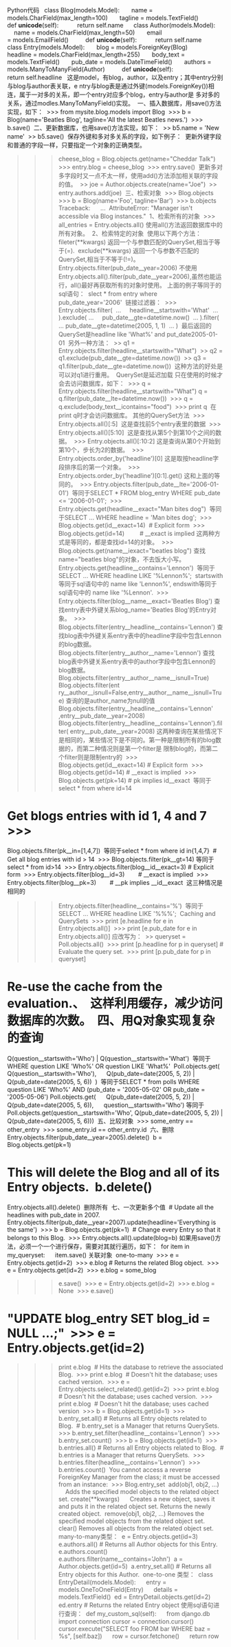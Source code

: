 Python代码   class Blog(models.Model):       name =
models.CharField(max_length=100)       tagline = models.TextField()
def __unicode__(self):           return self.name      class
Author(models.Model):       name = models.CharField(max_length=50)       email
= models.EmailField()          def __unicode__(self):           return
self.name      class Entry(models.Model):       blog = models.ForeignKey(Blog)
headline = models.CharField(max_length=255)       body_text =
models.TextField()       pub_date = models.DateTimeField()       authors =
models.ManyToManyField(Author)          def __unicode__(self):
return self.headline   这是model，有blog，author，以及entry；其中entry分别与blog与author表关联，e
ntry与blog表是通过外键(models.ForeignKey())相连，属于一对多的关系，即一个entry对应多个blog，entry与author是
多对多的关系，通过modles.ManyToManyField()实现。  一、插入数据库，用save()方法实现，如下：  >>> from
mysite.blog.models import Blog  >>> b = Blog(name='Beatles Blog', tagline='All
the latest Beatles news.')  >>> b.save()  二、更新数据库，也用save()方法实现，如下：  >> b5.name
= 'New name'  >> b5.save()  保存外键和多对多关系的字段，如下例子：  更新外键字段和普通的字段一样，只要指定一个对象的正确类型。
>>> cheese_blog = Blog.objects.get(name="Cheddar Talk")  >>> entry.blog =
cheese_blog  >>> entry.save()  更新多对多字段时又一点不太一样，使用add()方法添加相关联的字段的值。  >> joe =
Author.objects.create(name="Joe")  >> entry.authors.add(joe)  三、检索对象  >>>
Blog.objects    >>> b = Blog(name='Foo', tagline='Bar')  >>> b.objects
Traceback:      ...  AttributeError: "Manager isn't accessible via Blog
instances."  1、检索所有的对象  >>> all_entries = Entry.objects.all()
使用all()方法返回数据库中的所有对象。  2、检索特定的对象  使用以下两个方法：  fileter(**kwargs)
返回一个与参数匹配的QuerySet,相当于等于(=).  exclude(**kwargs)
返回一个与参数不匹配的QuerySet,相当于不等于(!=)。  Entry.objects.filter(pub_date__year=2006)
不使用Entry.objects.all().filter(pub_date__year=2006),虽然也能运行，all()最好再获取所有的对象时使用。
上面的例子等同于的sql语句：  slect * from entry where pub_date_year='2006'  链接过滤器：  >>>
Entry.objects.filter(  ...     headline__startswith='What'  ... ).exclude(
...     pub_date__gte=datetime.now()  ... ).filter(  ...
pub_date__gte=datetime(2005, 1, 1)  ... )  最后返回的QuerySet是headline like 'What%'
and put_date2005-01-01  另外一种方法：  >> q1 =
Entry.objects.filter(headline__startswith="What")  >> q2 =
q1.exclude(pub_date__gte=datetime.now())  >> q3 =
q1.filter(pub_date__gte=datetime.now())  这种方法的好处是可以对q1进行重用。  QuerySet是延迟加载
只在使用的时候才会去访问数据库，如下：  >>> q = Entry.objects.filter(headline__startswith="What")
>>> q = q.filter(pub_date__lte=datetime.now())  >>> q =
q.exclude(body_text__icontains="food")  >>> print q  在print q时才会访问数据库。
其他的QuerySet方法  >>> Entry.objects.all()[:5]  这是查找前5个entry表里的数据  >>>
Entry.objects.all()[5:10]  这是查找从第5个到第10个之间的数据。  >>> Entry.objects.all()[:10:2]
这是查询从第0个开始到第10个，步长为2的数据。  >>> Entry.objects.order_by('headline')[0]
这是取按headline字段排序后的第一个对象。  >>> Entry.objects.order_by('headline')[0:1].get()
这和上面的等同的。  >>> Entry.objects.filter(pub_date__lte='2006-01-01')  等同于SELECT *
FROM blog_entry WHERE pub_date <= '2006-01-01';  >>>
Entry.objects.get(headline__exact="Man bites dog")  等同于SELECT ... WHERE
headline = 'Man bites dog';  >>> Blog.objects.get(id__exact=14)  # Explicit
form  >>> Blog.objects.get(id=14)         # __exact is implied
这两种方式是等同的，都是查找id=14的对象。  >>> Blog.objects.get(name__iexact="beatles blog")
查找name="beatles blog"的对象，不去饭大小写。
Entry.objects.get(headline__contains='Lennon')  等同于SELECT ... WHERE headline
LIKE '%Lennon%';  startswith 等同于sql语句中的 name like 'Lennon%',
endswith等同于sql语句中的 name like '%Lennon'.  >>>
Entry.objects.filter(blog__name__exact='Beatles Blog')
查找entry表中外键关系blog_name='Beatles Blog'的Entry对象。  >>>
Blog.objects.filter(entry__headline__contains='Lennon')
查找blog表中外键关系entry表中的headline字段中包含Lennon的blog数据。
Blog.objects.filter(entry__author__name='Lennon')
查找blog表中外键关系entry表中的author字段中包含Lennon的blog数据。
Blog.objects.filter(entry__author__name__isnull=True)  Blog.objects.filter(ent
ry__author__isnull=False,entry__author__name__isnull=True)
查询的是author_name为null的值  Blog.objects.filter(entry__headline__contains='Lennon'
,entry__pub_date__year=2008)
Blog.objects.filter(entry__headline__contains='Lennon').filter(
entry__pub_date__year=2008)
这两种查询在某些情况下是相同的，某些情况下是不同的。第一种是限制所有的blog数据的，而第二种情况则是第一个filter是
限制blog的，而第二个filter则是限制entry的  >>> Blog.objects.get(id__exact=14) # Explicit
form  >>> Blog.objects.get(id=14) # __exact is implied  >>>
Blog.objects.get(pk=14) # pk implies id__exact  等同于select * from where id=14
# Get blogs entries with id 1, 4 and 7  >>>
Blog.objects.filter(pk__in=[1,4,7])  等同于select * from where id in{1,4,7}  #
Get all blog entries with id > 14  >>> Blog.objects.filter(pk__gt=14)
等同于select * from id>14  >>> Entry.objects.filter(blog__id__exact=3) # Explicit
form  >>> Entry.objects.filter(blog__id=3)        # __exact is implied  >>>
Entry.objects.filter(blog__pk=3)        # __pk implies __id__exact  这三种情况是相同的
>>> Entry.objects.filter(headline__contains='%')  等同于SELECT ... WHERE headline
LIKE '%\%%';  Caching and QuerySets  >>> print [e.headline for e in
Entry.objects.all()]  >>> print [e.pub_date for e in Entry.objects.all()]
应改写为：  >> queryset = Poll.objects.all()  >>> print [p.headline for p in
queryset] # Evaluate the query set.  >>> print [p.pub_date for p in queryset]
# Re-use the cache from the evaluation.、  这样利用缓存，减少访问数据库的次数。  四、用Q对象实现复杂的查询
Q(question__startswith='Who') | Q(question__startswith='What')  等同于WHERE
question LIKE 'Who%' OR question LIKE 'What%'  Poll.objects.get(
Q(question__startswith='Who'),      Q(pub_date=date(2005, 5, 2)) |
Q(pub_date=date(2005, 5, 6))  )  等同于SELECT * from polls WHERE question LIKE
'Who%' AND (pub_date = '2005-05-02' OR pub_date = '2005-05-06')
Poll.objects.get(      Q(pub_date=date(2005, 5, 2)) | Q(pub_date=date(2005, 5,
6)),      question__startswith='Who')
等同于Poll.objects.get(question__startswith='Who', Q(pub_date=date(2005, 5, 2)) |
Q(pub_date=date(2005, 5, 6)))  五、比较对象  >>> some_entry == other_entry  >>>
some_entry.id == other_entry.id  六、删除
Entry.objects.filter(pub_date__year=2005).delete()  b = Blog.objects.get(pk=1)
# This will delete the Blog and all of its Entry objects.  b.delete()
Entry.objects.all().delete()  删除所有  七、一次更新多个值  # Update all the headlines with
pub_date in 2007.
Entry.objects.filter(pub_date__year=2007).update(headline='Everything is the
same')  >>> b = Blog.objects.get(pk=1)  # Change every Entry so that it
belongs to this Blog.  >>> Entry.objects.all().update(blog=b)
如果用save()方法，必须一个一个进行保存，需要对其就行遍历，如下：  for item in my_queryset:      item.save()
关联对象  one-to-many  >>> e = Entry.objects.get(id=2)  >>> e.blog # Returns the
related Blog object.  >>> e = Entry.objects.get(id=2)  >>> e.blog = some_blog
>>> e.save()  >>> e = Entry.objects.get(id=2)  >>> e.blog = None  >>> e.save()
# "UPDATE blog_entry SET blog_id = NULL ...;"  >>> e = Entry.objects.get(id=2)
>>> print e.blog  # Hits the database to retrieve the associated Blog.  >>>
print e.blog  # Doesn't hit the database; uses cached version.  >>> e =
Entry.objects.select_related().get(id=2)  >>> print e.blog  # Doesn't hit the
database; uses cached version.  >>> print e.blog  # Doesn't hit the database;
uses cached version  >>> b = Blog.objects.get(id=1)  >>> b.entry_set.all() #
Returns all Entry objects related to Blog.  # b.entry_set is a Manager that
returns QuerySets.  >>> b.entry_set.filter(headline__contains='Lennon')  >>>
b.entry_set.count()  >>> b = Blog.objects.get(id=1)  >>> b.entries.all() #
Returns all Entry objects related to Blog.  # b.entries is a Manager that
returns QuerySets.  >>> b.entries.filter(headline__contains='Lennon')  >>>
b.entries.count()  You cannot access a reverse ForeignKey Manager from the
class; it must be accessed from an instance:  >>> Blog.entry_set  add(obj1,
obj2, ...)      Adds the specified model objects to the related object set.
create(**kwargs)      Creates a new object, saves it and puts it in the
related object set. Returns the newly created object.  remove(obj1, obj2, ...)
Removes the specified model objects from the related object set.  clear()
Removes all objects from the related object set.       many-to-many类型：  e =
Entry.objects.get(id=3)  e.authors.all() # Returns all Author objects for this
Entry.  e.authors.count()  e.authors.filter(name__contains='John')  a =
Author.objects.get(id=5)  a.entry_set.all() # Returns all Entry objects for
this Author.  one-to-one 类型：  class EntryDetail(models.Model):      entry =
models.OneToOneField(Entry)      details = models.TextField()  ed =
EntryDetail.objects.get(id=2)  ed.entry # Returns the related Entry object
使用sql语句进行查询：  def my_custom_sql(self):      from django.db import connection
cursor = connection.cursor()      cursor.execute("SELECT foo FROM bar WHERE
baz = %s", [self.baz])      row = cursor.fetchone()      return row

